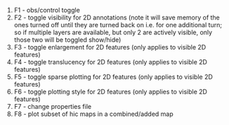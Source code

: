 1. F1 - obs/control toggle
2. F2 - toggle visibility for 2D annotations (note it will save memory of the ones turned off until they are turned back on i.e. for one additional turn; so if multiple layers are available, but only 2 are actively visible, only those two will be toggled show/hide)
3. F3 - toggle enlargement for 2D features (only applies to visible 2D features)
4. F4 - toggle translucency for 2D features (only applies to visible 2D features)
5. F5 - toggle sparse plotting for 2D features (only applies to visible 2D features)
6. F6 - toggle plotting style for 2D features (only applies to visible 2D features)
7. F7 - change properties file
8. F8 - plot subset of hic maps in a combined/added map